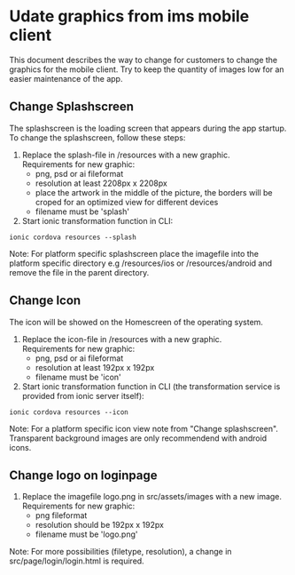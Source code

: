 # Udate graphics from ims mobile client
This document describes the way to change for customers to change the graphics for the mobile client. Try to keep the quantity of images low for an easier maintenance of the app. 

## Change Splashscreen
The splashscreen is the loading screen that appears during the app startup. To change the splashscreen, follow these steps:
1. Replace the splash-file in /resources with a new graphic.  
  Requirements for new graphic:
   - png, psd or ai fileformat
   - resolution at least 2208px x 2208px
   - place the artwork in the middle of the picture, the borders will be croped for an optimized view for different devices
   - filename must be 'splash'
2. Start ionic transformation function in CLI:

```shell
ionic cordova resources --splash
```

Note: For platform specific splashscreen place the imagefile into the platform specific directory e.g /resources/ios or /resources/android and remove the file in the parent directory.

## Change Icon
The icon will be showed on the Homescreen of the operating system.
1. Replace the icon-file in /resources with a new graphic.  
  Requirements for new graphic:
   - png, psd or ai fileformat
   - resolution at least 192px x 192px
   - filename must be 'icon'
2. Start ionic transformation function in CLI (the transformation service is provided from ionic server itself):

```shell
ionic cordova resources --icon
```
Note: For a platform specific icon view note from "Change splashscreen". Transparent background images are only recommendend with android icons.

## Change logo on loginpage
1. Replace the imagefile logo.png in src/assets/images with a new image.  
Requirements for new graphic:
   - png fileformat
   - resolution should be 192px x 192px
   - filename must be 'logo.png'

Note: For more possibilities (filetype, resolution), a change in  src/page/login/login.html is required.
